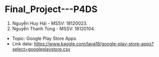 # Final_Project---P4DS
1. Nguyễn Huy Hải - MSSV: 18120023.
2. Nguyễn Thanh Tùng - MSSV: 18120104.

- Topic: Google Play Store Apps
- Link data: https://www.kaggle.com/lava18/google-play-store-apps?select=googleplaystore.csv